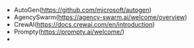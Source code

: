 - AutoGen(https://github.com/microsoft/autogen)
- AgencySwarm(https://agency-swarm.ai/welcome/overview)
- CrewAI(https://docs.crewai.com/en/introduction)
- Prompty(https://prompty.ai/welcome/)
- 